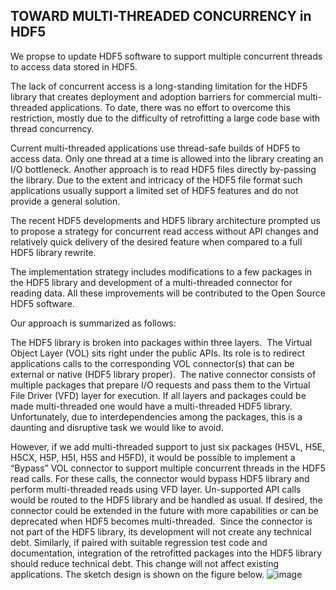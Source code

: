 TOWARD MULTI-THREADED CONCURRENCY in HDF5
------------------------------------------

We propse to update HDF5 software to support multiple concurrent threads to access data stored in HDF5.

The lack of concurrent access is a long-standing limitation for the HDF5 library that creates deployment and adoption barriers for commercial multi-threaded applications. To date, there was no effort to overcome this restriction, mostly due to the difficulty of retrofitting a large code base with thread concurrency. 

Current multi-threaded applications use thread-safe builds of HDF5 to access data. Only one thread at a time is allowed into the library creating an I/O bottleneck. Another approach is to read HDF5 files directly by-passing the library. Due to the extent and intricacy of the HDF5 file format such applications usually support a limited set of HDF5 features and do not provide a general solution.

The recent HDF5 developments and HDF5 library architecture prompted us to propose a strategy for concurrent read access without API changes and relatively quick delivery of the desired feature when compared to a full HDF5 library rewrite.

The implementation strategy includes modifications to a few packages in the HDF5 library and development of a multi-threaded connector for reading data. All these improvements will be contributed to the Open Source HDF5 software.

Our approach is summarized as follows:

The HDF5 library is broken into packages within three layers.  The Virtual Object Layer (VOL) sits right under the public APIs. Its role is to redirect applications calls to the corresponding VOL connector(s) that can be external or native (HDF5 library proper).  The native connector consists of multiple packages that prepare I/O requests and pass them to the Virtual File Driver (VFD) layer for execution.  If all layers and packages could be made multi-threaded one would have a multi-threaded HDF5 library. Unfortunately, due to interdependencies among the packages, this is a daunting and disruptive task we would like to avoid.

However, if we add multi-threaded support to just six packages (H5VL, H5E, H5CX, H5P, H5I, H5S and H5FD), it would be possible to implement a “Bypass” VOL connector to support multiple concurrent threads in the HDF5 read calls. For these calls, the connector would bypass HDF5 library and perform multi-threaded reads using VFD layer.  Un-supported API calls would be routed to the HDF5 library and be handled as usual.  If desired, the connector could be extended in the future with more capabilities or can be deprecated when HDF5 becomes multi-threaded.  Since the connector is not part of the HDF5 library, its development will not create any technical debt. Similarly, if paired with suitable regression test code and documentation, integration of the retrofitted packages into the HDF5 library should reduce technical debt. This change will not affect existing applications. The sketch design is shown on the figure below.
![image](https://user-images.githubusercontent.com/14047725/178516861-63bcd119-f0db-44f1-8343-95da7747692e.png)
